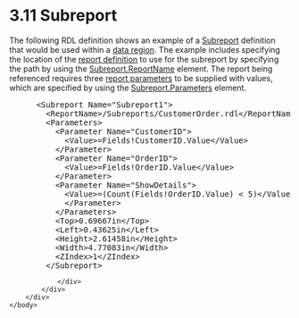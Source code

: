 <html dir="LTR" xmlns:mshelp="http://msdn.microsoft.com/mshelp" xmlns:ddue="http://ddue.schemas.microsoft.com/authoring/2003/5" xmlns:xlink="http://www.w3.org/1999/xlink" xmlns:tool="http://www.microsoft.com/tooltip">
    <head>
        <meta http-equiv="Content-Type" content="text/html; CHARSET=utf-8"></meta>
        <meta name="save" content="history"></meta>
        <title>3.11 Subreport</title>
        <xml>
            <mshelp:toctitle title="3.11 Subreport"></mshelp:toctitle>
            <mshelp:rltitle title="[MS-RDL]: Subreport"></mshelp:rltitle>
            <mshelp:keyword index="A" term="40ed3768-0835-4989-a20d-3c06907f43df"></mshelp:keyword>
            <mshelp:attr name="DCSext.ContentType" value="open specification"></mshelp:attr>
            <mshelp:attr name="AssetID" value="40ed3768-0835-4989-a20d-3c06907f43df"></mshelp:attr>
            <mshelp:attr name="TopicType" value="kbRef"></mshelp:attr>
            <mshelp:attr name="DCSext.Title" value="[MS-RDL]: Subreport" />
        </xml>
    </head>
    <body>
        <div id="header">
            <h1 class="heading">3.11 Subreport</h1>
        </div>
        <div id="mainSection">
            <div id="mainBody">
                <div id="allHistory" class="saveHistory"></div>
                <div id="sectionSection0" class="section" name="collapseableSection">
                    

<p>The following RDL definition shows an example of a <a href="04d4d6d6-e103-48fc-b4f7-bf5b4a7e56e5.md">Subreport</a> definition that
would be used within a <a href="b2482b3f-74ab-4ca8-a9e5-c07955011743.md#gt_6abb146e-d02e-45aa-a034-b25b23b0dd48">data
region</a>. The example includes specifying the location of the <a href="b2482b3f-74ab-4ca8-a9e5-c07955011743.md#gt_acfed2ba-3a4e-43a9-a076-cd1429dd294a">report definition</a> to use
for the subreport by specifying the path by using the <a href="33862fbd-d3bd-4356-bf2d-01126ae0b447.md">Subreport.ReportName</a>
element. The report being referenced requires three <a href="b2482b3f-74ab-4ca8-a9e5-c07955011743.md#gt_283f53be-0e83-4476-b3d3-8cc31468e6ef">report parameters</a> to be
supplied with values, which are specified by using the <a href="320127f0-1597-48fe-98b9-66cd00c8805b.md">Subreport.Parameters</a>
element.</p>

<dl>
<dd>
<div><pre> &lt;Subreport Name=&quot;Subreport1&quot;&gt;
   &lt;ReportName&gt;/Subreports/CustomerOrder.rdl&lt;/ReportName&gt;
   &lt;Parameters&gt;
     &lt;Parameter Name=&quot;CustomerID&quot;&gt;
       &lt;Value&gt;=Fields!CustomerID.Value&lt;/Value&gt;
     &lt;/Parameter&gt;
     &lt;Parameter Name=&quot;OrderID&quot;&gt;
       &lt;Value&gt;=Fields!OrderID.Value&lt;/Value&gt;
     &lt;/Parameter&gt;
     &lt;Parameter Name=&quot;ShowDetails&quot;&gt;
       &lt;Value&gt;=(Count(Fields!OrderID.Value) &lt; 5)&lt;/Value&gt;
       &lt;/Parameter&gt;
     &lt;/Parameters&gt;
     &lt;Top&gt;0.69667in&lt;/Top&gt;
     &lt;Left&gt;0.43625in&lt;/Left&gt;
     &lt;Height&gt;2.61458in&lt;/Height&gt;
     &lt;Width&gt;4.77083in&lt;/Width&gt;
     &lt;ZIndex&gt;1&lt;/ZIndex&gt;
   &lt;/Subreport&gt;
</pre></div>
</dd></dl>


                </div>
            </div>
        </div>
    </body>
</html>